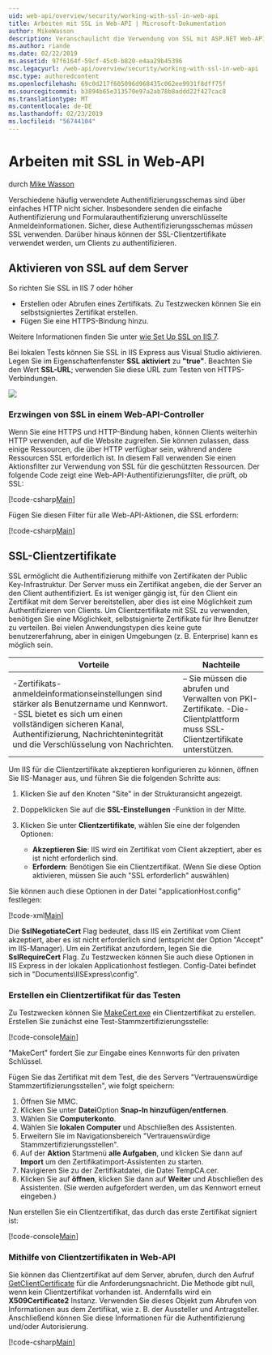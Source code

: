 ```yaml
---
uid: web-api/overview/security/working-with-ssl-in-web-api
title: Arbeiten mit SSL in Web-API | Microsoft-Dokumentation
author: MikeWasson
description: Veranschaulicht die Verwendung von SSL mit ASP.NET Web-API, einschließlich der Verwendung von SSL-Clientzertifikate.
ms.author: riande
ms.date: 02/22/2019
ms.assetid: 97f6164f-59cf-45c0-b820-e4aa29b45396
msc.legacyurl: /web-api/overview/security/working-with-ssl-in-web-api
msc.type: authoredcontent
ms.openlocfilehash: 69c0d217f605096d968435c062ee9931f8dff75f
ms.sourcegitcommit: b3894b65e313570e97a2ab78b8addd22f427cac8
ms.translationtype: MT
ms.contentlocale: de-DE
ms.lasthandoff: 02/23/2019
ms.locfileid: "56744104"
---
```

<a name="working-with-ssl-in-web-api"></a>Arbeiten mit SSL in Web-API
====================
durch [Mike Wasson](https://github.com/MikeWasson)

Verschiedene häufig verwendete Authentifizierungsschemas sind über einfaches HTTP nicht sicher. Insbesondere senden die einfache Authentifizierung und Formularauthentifizierung unverschlüsselte Anmeldeinformationen. Sicher, diese Authentifizierungsschemas *müssen* SSL verwenden. Darüber hinaus können der SSL-Clientzertifikate verwendet werden, um Clients zu authentifizieren.

## <a name="enabling-ssl-on-the-server"></a>Aktivieren von SSL auf dem Server

So richten Sie SSL in IIS 7 oder höher

- Erstellen oder Abrufen eines Zertifikats. Zu Testzwecken können Sie ein selbstsigniertes Zertifikat erstellen.
- Fügen Sie eine HTTPS-Bindung hinzu.

Weitere Informationen finden Sie unter [wie Set Up SSL on IIS 7](https://www.iis.net/learn/manage/configuring-security/how-to-set-up-ssl-on-iis).

Bei lokalen Tests können Sie SSL in IIS Express aus Visual Studio aktivieren. Legen Sie im Eigenschaftenfenster **SSL aktiviert** zu **"true"**. Beachten Sie den Wert **SSL-URL**; verwenden Sie diese URL zum Testen von HTTPS-Verbindungen.

![](working-with-ssl-in-web-api/_static/image1.png)

### <a name="enforcing-ssl-in-a-web-api-controller"></a>Erzwingen von SSL in einem Web-API-Controller

Wenn Sie eine HTTPS und HTTP-Bindung haben, können Clients weiterhin HTTP verwenden, auf die Website zugreifen. Sie können zulassen, dass einige Ressourcen, die über HTTP verfügbar sein, während andere Ressourcen SSL erforderlich ist. In diesem Fall verwenden Sie einen Aktionsfilter zur Verwendung von SSL für die geschützten Ressourcen. Der folgende Code zeigt eine Web-API-Authentifizierungsfilter, die prüft, ob SSL:

[!code-csharp[Main](working-with-ssl-in-web-api/samples/sample1.cs)]

Fügen Sie diesen Filter für alle Web-API-Aktionen, die SSL erfordern:

[!code-csharp[Main](working-with-ssl-in-web-api/samples/sample2.cs)]

## <a name="ssl-client-certificates"></a>SSL-Clientzertifikate

SSL ermöglicht die Authentifizierung mithilfe von Zertifikaten der Public Key-Infrastruktur. Der Server muss ein Zertifikat angeben, die der Server an den Client authentifiziert. Es ist weniger gängig ist, für den Client ein Zertifikat mit dem Server bereitstellen, aber dies ist eine Möglichkeit zum Authentifizieren von Clients. Um Clientzertifikate mit SSL zu verwenden, benötigen Sie eine Möglichkeit, selbstsignierte Zertifikate für Ihre Benutzer zu verteilen. Bei vielen Anwendungstypen dies keine gute benutzererfahrung, aber in einigen Umgebungen (z. B. Enterprise) kann es möglich sein.

| Vorteile | Nachteile |
| --- | --- |
| -Zertifikats-anmeldeinformationseinstellungen sind stärker als Benutzername und Kennwort. -SSL bietet es sich um einen vollständigen sicheren Kanal, Authentifizierung, Nachrichtenintegrität und die Verschlüsselung von Nachrichten. | – Sie müssen die abrufen und Verwalten von PKI-Zertifikate. -Die-Clientplattform muss SSL-Clientzertifikate unterstützen. |

Um IIS für die Clientzertifikate akzeptieren konfigurieren zu können, öffnen Sie IIS-Manager aus, und führen Sie die folgenden Schritte aus:

1. Klicken Sie auf den Knoten "Site" in der Strukturansicht angezeigt.
2. Doppelklicken Sie auf die **SSL-Einstellungen** -Funktion in der Mitte.
3. Klicken Sie unter **Clientzertifikate**, wählen Sie eine der folgenden Optionen: 

    - **Akzeptieren Sie**: IIS wird ein Zertifikat vom Client akzeptiert, aber es ist nicht erforderlich sind.
    - **Erfordern**: Benötigen Sie ein Clientzertifikat. (Wenn Sie diese Option aktivieren, müssen Sie auch "SSL erforderlich" auswählen)

Sie können auch diese Optionen in der Datei "applicationHost.config" festlegen:

[!code-xml[Main](working-with-ssl-in-web-api/samples/sample3.xml)]

Die **SslNegotiateCert** Flag bedeutet, dass IIS ein Zertifikat vom Client akzeptiert, aber es ist nicht erforderlich sind (entspricht der Option "Accept" im IIS-Manager). Um ein Zertifikat anzufordern, legen Sie die **SslRequireCert** Flag. Zu Testzwecken können Sie auch diese Optionen in IIS Express in der lokalen Applicationhost festlegen. Config-Datei befindet sich in "Documents\IISExpress\config".

### <a name="creating-a-client-certificate-for-testing"></a>Erstellen ein Clientzertifikat für das Testen

Zu Testzwecken können Sie [MakeCert.exe](/windows/desktop/SecCrypto/makecert) ein Clientzertifikat zu erstellen. Erstellen Sie zunächst eine Test-Stammzertifizierungsstelle:

[!code-console[Main](working-with-ssl-in-web-api/samples/sample4.cmd)]

"MakeCert" fordert Sie zur Eingabe eines Kennworts für den privaten Schlüssel.

Fügen Sie das Zertifikat mit dem Test, die des Servers "Vertrauenswürdige Stammzertifizierungsstellen", wie folgt speichern:

1. Öffnen Sie MMC.
2. Klicken Sie unter **Datei**Option **Snap-In hinzufügen/entfernen**.
3. Wählen Sie **Computerkonto**.
4. Wählen Sie **lokalen Computer** und Abschließen des Assistenten.
5. Erweitern Sie im Navigationsbereich "Vertrauenswürdige Stammzertifizierungsstellen".
6. Auf der **Aktion** Startmenü **alle Aufgaben**, und klicken Sie dann auf **Import** um den Zertifikatimport-Assistenten zu starten.
7. Navigieren Sie zu der Zertifikatdatei, die Datei TempCA.cer.
8. Klicken Sie auf **öffnen**, klicken Sie dann auf **Weiter** und Abschließen des Assistenten. (Sie werden aufgefordert werden, um das Kennwort erneut eingeben.)

Nun erstellen Sie ein Clientzertifikat, das durch das erste Zertifikat signiert ist:

[!code-console[Main](working-with-ssl-in-web-api/samples/sample5.cmd)]

### <a name="using-client-certificates-in-web-api"></a>Mithilfe von Clientzertifikaten in Web-API

Sie können das Clientzertifikat auf dem Server, abrufen, durch den Aufruf [GetClientCertificate](https://msdn.microsoft.com/library/system.net.http.httprequestmessageextensions.getclientcertificate.aspx) für die Anforderungsnachricht. Die Methode gibt null, wenn kein Clientzertifikat vorhanden ist. Andernfalls wird ein **X509Certificate2** Instanz. Verwenden Sie dieses Objekt zum Abrufen von Informationen aus dem Zertifikat, wie z. B. der Aussteller und Antragsteller. Anschließend können Sie diese Informationen für die Authentifizierung und/oder Autorisierung.

[!code-csharp[Main](working-with-ssl-in-web-api/samples/sample6.cs)]
